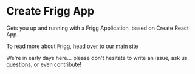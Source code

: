 # Create Frigg App

Gets you up and running with a Frigg Application, based on Create React App.

To read more about Frigg, [head over to our main site](friggframework.org)

We're in early days here... please don't hesitate to write an issue, ask us questions, or even contribute!
